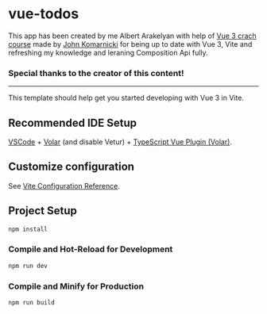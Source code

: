 # vue-todos

This app has been created by me Albert Arakelyan with help of [Vue 3 crach course](https://www.youtube.com/watch?v=KTFH4P8unUQ) made by [John Komarnicki](https://www.youtube.com/@JohnKomarnicki) for being up to date with Vue 3, Vite and refreshing my knowledge and leraning Composition Api fully.

### Special thanks to the creator of this content!

<hr>

This template should help get you started developing with Vue 3 in Vite.

## Recommended IDE Setup

[VSCode](https://code.visualstudio.com/) + [Volar](https://marketplace.visualstudio.com/items?itemName=Vue.volar) (and disable Vetur) + [TypeScript Vue Plugin (Volar)](https://marketplace.visualstudio.com/items?itemName=Vue.vscode-typescript-vue-plugin).

## Customize configuration

See [Vite Configuration Reference](https://vitejs.dev/config/).

## Project Setup

```sh
npm install
```

### Compile and Hot-Reload for Development

```sh
npm run dev
```

### Compile and Minify for Production

```sh
npm run build
```
